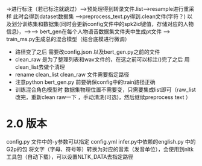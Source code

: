 ->进行标注（若已标注就跳过）-->预处理得到转录文件.list-->resample进行重采样 此时会得到dataset数据集
—>preprocess_text.py得到.clean文件(字符？) 以及划分训练集和数据集(同时会更新config文件中的spk2id键值，存储对应的人物信息)，—>—> bert_gen在每个人物语音数据集文件夹中生成pt文件 
—> train_ms.py生成总的混合模型（结合底模进行微调）

- 路径变了之后 需要改config.json 以及bert_gen.py之前的文件
- clean_raw 是为了整理列表和wav文件的，在这之前可以标注()完了之后 用clean_list去做个清理
- rename clean_list clean_raw 文件需要指定路径
- 注意python bert_gen.py 前要确保config中的train路径正确
- 训练混合角色模型时 数据集物理位置不需要变，只需要集成list即可（raw_list改完，重新clean raw一下 ，手动清洗(可选)，然后继续preprocess text ）

# 2.0 版本
config.py 文件中的-y参数可以指定 config.yml
infer.py中依赖的english.py 中的G2p的包 将文字（字母、符号等）转换为对应的音素（发音单位），会使用到nltk工具包（自动下载），可以设置NLTK_DATA去指定路径
